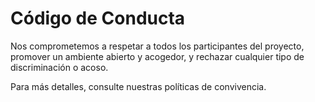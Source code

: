 # Código de Conducta

Nos comprometemos a respetar a todos los participantes del proyecto, promover un ambiente abierto y acogedor, y rechazar cualquier tipo de discriminación o acoso.

Para más detalles, consulte nuestras políticas de convivencia.
